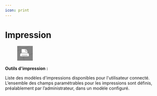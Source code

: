 ```yaml
---
icon: print
---
```


# Impression

<figure><img src="../../../img/espace_outils_impressions_btn.png" alt=""><figcaption></figcaption></figure>

**Outils d'impression :**

Liste des modèles d'impressions disponibles pour l'utilisateur connecté.\
L’ensemble des champs paramétrables pour les impressions sont définis, préalablement par l’administrateur, dans un modèle configuré.
